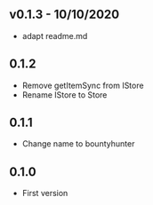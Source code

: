 ## v0.1.3 - 10/10/2020
* adapt readme.md

## 0.1.2
* Remove getItemSync from IStore
* Rename IStore to Store

## 0.1.1
* Change name to bountyhunter

## 0.1.0 
* First version